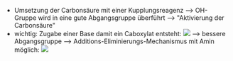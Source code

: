 - Umsetzung der Carbonsäure mit einer Kupplungsreagenz --> OH-Gruppe wird in eine gute Abgangsgruppe überführt --> "Aktivierung der Carbonsäure"
- wichtig: Zugabe einer Base damit ein Caboxylat entsteht:
![](Pasted%20image%2020240122182658.png)
--> bessere Abgangsgruppe --> Additions-Eliminierungs-Mechanismus mit Amin möglich:
![](Pasted%20image%2020240122182752.png)
